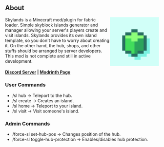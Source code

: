 ## About
<!-- modrinth_exclude.start -->
<img align="right" width="160" src="src/main/resources/assets/skylands/icon.png">
<!-- modrinth_exclude.end -->

Skylands is a Minecraft mod/plugin for fabric loader. Simple skyblock islands generator and manager allowing your
server's players create and visit islands.
Skylands provides its own island template, so you don't have to worry about creating it. On the other hand, the hub,
shops, and other stuffs should be arranged by server developers. This mod is not complete and still in active
development.

#### [Discord Server](https://discord.gg/DcemWeskeZ) | [Modrinth Page](https://modrinth.com/mod/skylands)

### User Commands

- /sl hub -> Teleport to the hub.
- /sl create -> Creates an island.
- /sl home -> Teleport to your island.
- /sl visit -> Visit someone's island.

### Admin Commands

- /force-sl set-hub-pos -> Changes position of the hub.
- /force-sl toggle-hub-protection -> Enables/disables hub protection.

